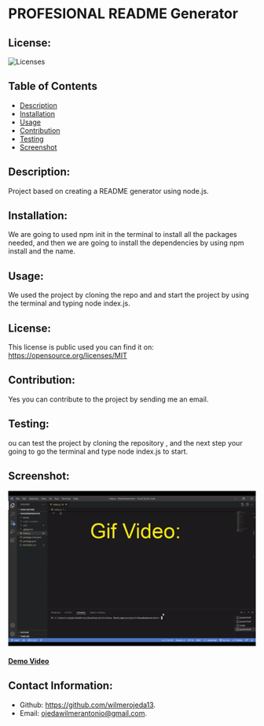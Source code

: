# PROFESIONAL README Generator
## License:
![Licenses](https://img.shields.io/badge/License-MIT-yellow.svg)


## Table of Contents
- [Description](#description)
- [Installation](#installation)
- [Usage](#usage)
- [Contribution](#contribution)
- [Testing](#testing)
- [Screenshot](#screenshot)

## Description:
 Project based on creating a README generator using node.js.


## Installation:
We are going to used npm init in the terminal  to install all the packages needed, and then we are going to install the dependencies by using npm install and the name.


## Usage:
We used the project by cloning the repo and and start the project by using the terminal and typing node index.js.


## License:
This license is public used you can find it on:
https://opensource.org/licenses/MIT


## Contribution:
Yes you can contribute to the project by sending me  an email.


## Testing:
ou can test the project by cloning the repository , and the next step your going to go the terminal and type node index.js to start.


## Screenshot:
![alt text](assets/video.gif)
#### [Demo Video](https://drive.google.com/file/d/1pqAaFEcFeUqbj6lukgVRkuNpk4kJtp-k/view)


## Contact Information:
- Github: https://github.com/wilmerojeda13.
- Email: ojedawilmerantonio@gmail.com. 